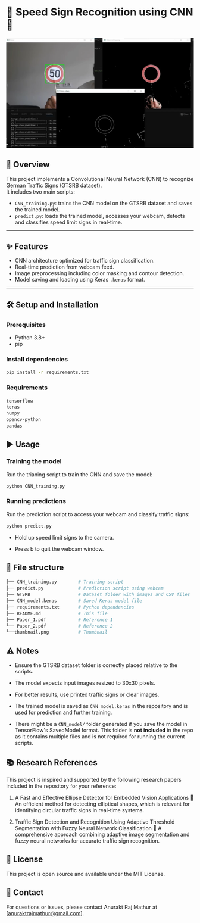 # 🚦 Speed Sign Recognition using CNN 🚗

![Traffic Sign Recognition](./thumbnail.png)

## 👋 Overview

This project implements a Convolutional Neural Network (CNN) to recognize German Traffic Signs (GTSRB dataset).  
It includes two main scripts:

- `CNN_training.py`: trains the CNN model on the GTSRB dataset and saves the trained model.
- `predict.py`: loads the trained model, accesses your webcam, detects and classifies speed limit signs in real-time.

---

## ✨ Features

- CNN architecture optimized for traffic sign classification.
- Real-time prediction from webcam feed.
- Image preprocessing including color masking and contour detection.
- Model saving and loading using Keras `.keras` format.

---

## 🛠️ Setup and Installation

### Prerequisites

- Python 3.8+
- pip

### Install dependencies

```bash
pip install -r requirements.txt
```
### Requirements
```bash
tensorflow
keras
numpy
opencv-python
pandas
```

## ▶️ Usage

### Training the model
Run the trianing script to train the CNN and save the model:

```bash
python CNN_training.py
```

### Running predictions
Run the prediction script to access your webcam and classify traffic signs:

```bash
python predict.py
```

- Hold up speed limit signs to the camera.

- Press b to quit the webcam window.

## 📂 File structure
```bash
├── CNN_training.py        # Training script
├── predict.py             # Prediction script using webcam
├── GTSRB                  # Dataset folder with images and CSV files
├── CNN_model.keras        # Saved Keras model file
├── requirements.txt       # Python dependencies
├── README.md              # This file
├── Paper_1.pdf            # Reference 1
└── Paper_2.pdf            # Reference 2
└──thumbnail.png           # Thumbnail
```

## ⚠️ Notes
- Ensure the GTSRB dataset folder is correctly placed relative to the scripts.

- The model expects input images resized to 30x30 pixels.

- For better results, use printed traffic signs or clear images.


- The trained model is saved as `CNN_model.keras` in the repository and is used for prediction and further training.

- There might be a `CNN_model/` folder generated if you save the model in TensorFlow's SavedModel format. This folder is **not included** in the repo   as it contains multiple files and is not required for running the current scripts.


## 📚 Research References
This project is inspired and supported by the following research papers included in the repository for your reference:

1. A Fast and Effective Ellipse Detector for Embedded Vision Applications
    📝 An efficient method for detecting elliptical shapes, which is relevant for identifying circular traffic signs in real-time systems.

2. Traffic Sign Detection and Recognition Using Adaptive Threshold Segmentation with Fuzzy Neural Network Classification
    📝 A comprehensive approach combining adaptive image segmentation and fuzzy neural networks for accurate traffic sign recognition.

## 📄 License
This project is open source and available under the MIT License.

## 📧 Contact
For questions or issues, please contact Anurakt Raj Mathur at [anuraktrajmathur@gmail.com].
